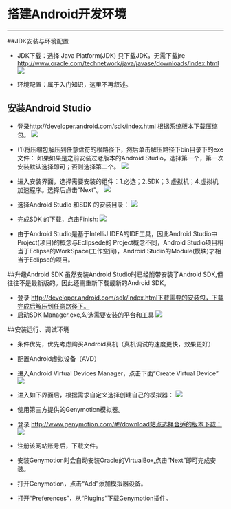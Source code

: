 # 搭建Android开发环境
---
##JDK安装与环境配置
* JDK下载：选择 Java Platform(JDK) 只下载JDK，无需下载jre
http://www.oracle.com/technetwork/java/javase/downloads/index.html
![](08.png)

* 环境配置：属于入门知识，这里不再叙述。


## 安装Android Studio
* 登录http://developer.android.com/sdk/index.html 根据系统版本下载压缩包。
![](a1.png)

* (1)将压缩包解压到任意盘符的根路径下，然后单击解压路径下bin目录下的exe文件：
如果如果是之前安装过老版本的Android Studio，选择第一个，第一次安装默认选择即可；否则选择第二个。
![](a2.png)
* 进入安装界面，选择需要安装的组件：1.必选；2.SDK；3.虚拟机；4.虚拟机加速程序。选择后点击“Next”。
![](a3.png)
* 选择Android Studio 和SDK 的安装目录：
![](a4.png)
* 完成SDK 的下载，点击Finish:
![](a5.png)
* 由于Android Studio是基于IntelliJ IDEA的IDE工具，因此Android Studio中Project(项目)的概念与Eclipsede的 Project概念不同，Android Studio项目相当于Eclipse的WorkSpace(工作空间)，Android Studio的Module(模块)才相当于Eclipse的项目。


##升级Android SDK
虽然安装Android Studio时已经附带安装了Android SDK,但往往不是最新版的。因此还需重新下载最新的Android SDK。
* 登录 http://developer.android.com/sdk/index.html下载需要的安装包，下载完成后解压到任意路径下。
* 启动SDK Manager.exe,勾选需要安装的平台和工具
![](a9.png)


##安装运行、调试环境
* 条件优先，优先考虑购买Android真机（真机调试的速度更快，效果更好）
* 配置Android虚拟设备（AVD）
 * 进入Android Virtual Devices Manager，点击下面“Create Virtual Device”
  ![](a10.png)
 * 进入如下界面后，根据需求自定义选择创建自己的模拟器：
 ![](a11.png)
 

* 使用第三方提供的Genymotion模拟器。
 * 登录 http://www.genymotion.com/#!/download站点选择合适的版本下载：
 ![](a13.png)
 * 注册该网站账号后，下载文件。
 * 安装Genymotion时会自动安装Oracle的VirtualBox,点击“Next”即可完成安装。
 * 打开Genymotion，点击“Add”添加模拟器设备。
 * 打开“Preferences”，从“Plugins”下载Genymotion插件。












